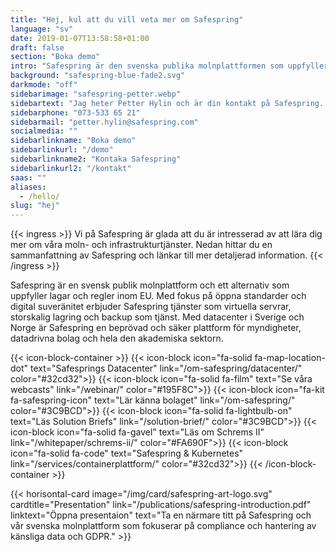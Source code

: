 ```yaml
---
title: "Hej, kul att du vill veta mer om Safespring"
language: "sv"
date: 2019-01-07T13:58:58+01:00
draft: false
section: "Boka demo"
intro: "Safespring är den svenska publika molnplattformen som uppfyller europeiska dataskyddslagar. Vi är glada över att kunna erbjuda en säker och pålitlig plattform för våra kunder och deras data."
background: "safespring-blue-fade2.svg"
darkmode: "off"
sidebarimage: "safespring-petter.webp"
sidebartext: "Jag heter Petter Hylin och är din kontakt på Safespring. Ta gärna kontakt med mig om du har några frågor."
sidebarphone: "073-533 65 21"
sidebarmail: "petter.hylin@safespring.com"
socialmedia: ""
sidebarlinkname: "Boka demo"
sidebarlinkurl: "/demo"
sidebarlinkname2: "Kontaka Safespring"
sidebarlinkurl2: "/kontakt"
saas: ""
aliases:
  - /hello/
slug: "hej"
---
```


{{< ingress >}}
Vi på Safespring är glada att du är intresserad av att lära dig mer om våra moln- och infrastrukturtjänster. Nedan hittar du en sammanfattning av Safespring och länkar till mer detaljerad information.
{{< /ingress >}}

Safespring är en svensk publik molnplattform och ett alternativ som uppfyller lagar och regler inom EU. Med fokus på öppna standarder och digital suveränitet erbjuder Safespring tjänster som virtuella servrar, storskalig lagring och backup som tjänst. Med datacenter i Sverige och Norge är Safespring en beprövad och säker plattform för myndigheter, datadrivna bolag och hela den akademiska sektorn.

{{< icon-block-container >}}
{{< icon-block icon="fa-solid fa-map-location-dot" text="Safesprings Datacenter" link="/om-safespring/datacenter/" color="#32cd32">}}
{{< icon-block icon="fa-solid fa-film" text="Se våra webcasts" link="/webinar/" color="#195F8C">}}
{{< icon-block icon="fa-kit fa-safespring-icon" text="Lär känna bolaget" link="/om-safespring/" color="#3C9BCD">}}
{{< icon-block icon="fa-solid fa-lightbulb-on" text="Läs Solution Briefs" link="/solution-brief/" color="#3C9BCD">}}
{{< icon-block icon="fa-solid fa-gavel" text="Läs om Schrems II" link="/whitepaper/schrems-ii/" color="#FA690F">}}
{{< icon-block icon="fa-solid fa-code" text="Safespring & Kubernetes" link="/services/containerplattform/" color="#32cd32">}}
{{< /icon-block-container >}}

{{< horisontal-card image="/img/card/safespring-art-logo.svg" cardtitle="Presentation" link="/publications/safespring-introduction.pdf" linktext="Öppna presentaion" text="Ta en närmare titt på Safespring och vår svenska molnplattform som fokuserar på compliance och hantering av känsliga data och GDPR." >}}
